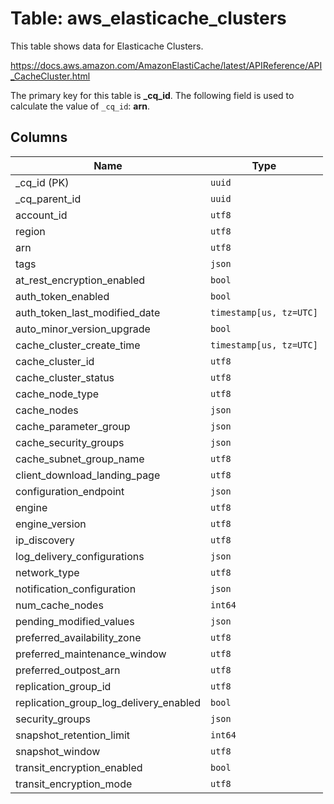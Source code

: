 # Table: aws_elasticache_clusters

This table shows data for Elasticache Clusters.

https://docs.aws.amazon.com/AmazonElastiCache/latest/APIReference/API_CacheCluster.html

The primary key for this table is **_cq_id**.
The following field is used to calculate the value of `_cq_id`: **arn**.

## Columns

| Name          | Type          |
| ------------- | ------------- |
|_cq_id (PK)|`uuid`|
|_cq_parent_id|`uuid`|
|account_id|`utf8`|
|region|`utf8`|
|arn|`utf8`|
|tags|`json`|
|at_rest_encryption_enabled|`bool`|
|auth_token_enabled|`bool`|
|auth_token_last_modified_date|`timestamp[us, tz=UTC]`|
|auto_minor_version_upgrade|`bool`|
|cache_cluster_create_time|`timestamp[us, tz=UTC]`|
|cache_cluster_id|`utf8`|
|cache_cluster_status|`utf8`|
|cache_node_type|`utf8`|
|cache_nodes|`json`|
|cache_parameter_group|`json`|
|cache_security_groups|`json`|
|cache_subnet_group_name|`utf8`|
|client_download_landing_page|`utf8`|
|configuration_endpoint|`json`|
|engine|`utf8`|
|engine_version|`utf8`|
|ip_discovery|`utf8`|
|log_delivery_configurations|`json`|
|network_type|`utf8`|
|notification_configuration|`json`|
|num_cache_nodes|`int64`|
|pending_modified_values|`json`|
|preferred_availability_zone|`utf8`|
|preferred_maintenance_window|`utf8`|
|preferred_outpost_arn|`utf8`|
|replication_group_id|`utf8`|
|replication_group_log_delivery_enabled|`bool`|
|security_groups|`json`|
|snapshot_retention_limit|`int64`|
|snapshot_window|`utf8`|
|transit_encryption_enabled|`bool`|
|transit_encryption_mode|`utf8`|